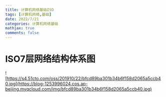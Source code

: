 ```yaml
---
title: 计算机网络基础ISO
tags: [计算机网络,基础]
date: 2022/7/21
categories: 计算机网络基础
mathjax: true
comments: false
---
```




# ISO7层网络结构体系图

![https://s4.51cto.com/oss/201910/22/bfcd89ba301b34b6f158d2065a5ccb40.jpg](https://blog-1253996024.cos.ap-beijing.myqcloud.com/img/bfcd89ba301b34b6f158d2065a5ccb40.jpg)
